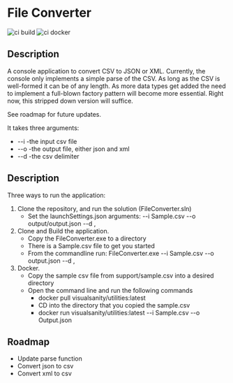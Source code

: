 
# File Converter

![ci build](https://github.com/visualsanity/CloudCommerceGroup/workflows/ci%20build/badge.svg) ![ci docker](https://github.com/visualsanity/Utilities/workflows/ci%20docker/badge.svg)

## Description

A console application to convert CSV to JSON or XML. Currently, the console only implements a simple parse of the CSV. As long as the CSV is well-formed it can be of any length. As more data types get added the need to implement a full-blown factory pattern will become more essential. Right now, this stripped down version will suffice.

See roadmap for future updates.

It takes three arguments:
* --i -the input csv file
* --o -the output file, either json and xml
* --d -the csv delimiter

## Description

Three ways to run the application:

1. Clone the repository, and run the solution (FileConverter.sln)
	* Set the launchSettings.json arguments:
		--i Sample.csv --o output/output.json --d ,
2. Clone and Build the application.
	* Copy the FileConverter.exe to a directory
	* There is a Sample.csv file to get you started
	* From the commandline run: FileConverter.exe --i Sample.csv --o output.json --d ,	
3. Docker. 
	* Copy the sample csv file from support/sample.csv into a desired directory
	* Open the command line and run the following commands
		- docker pull visualsanity/utilities:latest
		- CD into the directory that you copied the sample.csv
		- docker run visualsanity/utilities:latest --i Sample.csv --o Output.json

## Roadmap
* Update parse function
* Convert json to csv
* Convert xml to csv
